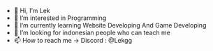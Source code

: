- 👋 Hi, I’m Lek
- 👀 I’m interested in Programming
- 🌱 I’m currently learning Website Developing And Game Developing
- 💞️ I’m looking for indonesian people who can teach me
- 📫 How to reach me -> Discord : @Lekgg

<!---
Dantenius/Dantenius is a ✨ special ✨ repository because its `README.md` (this file) appears on your GitHub profile.
You can click the Preview link to take a look at your changes.
--->
